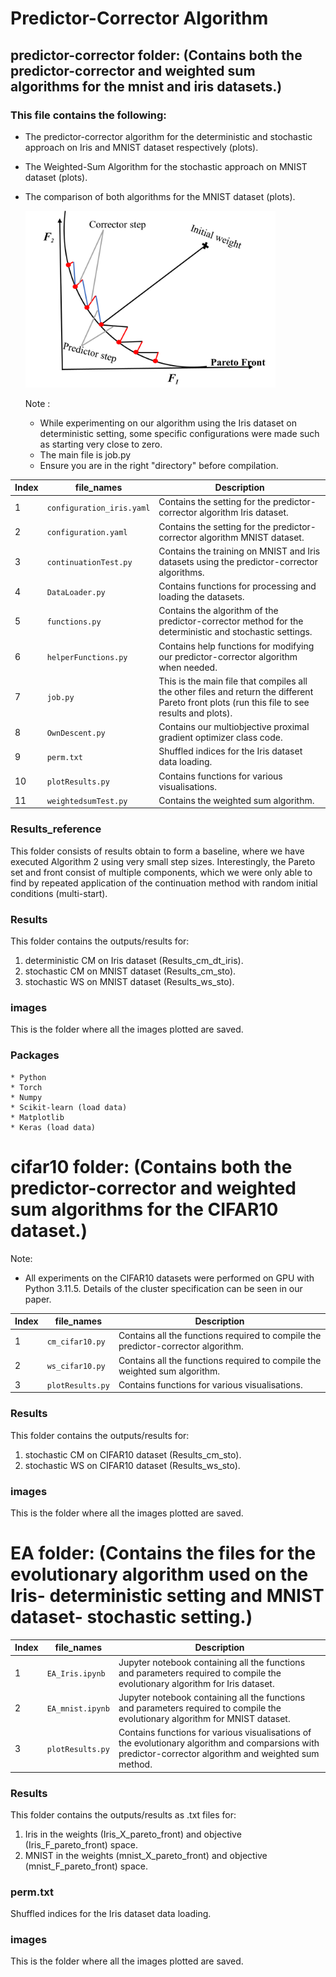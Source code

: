 # Predictor-Corrector Algorithm
## predictor-corrector folder: (Contains both the predictor-corrector and weighted sum algorithms for the mnist and iris datasets.)
### This file contains the following: 
* The predictor-corrector algorithm for the deterministic and stochastic approach on Iris and MNIST dataset respectively (plots).
* The Weighted-Sum Algorithm for the stochastic approach on MNIST dataset (plots).
* The comparison of both algorithms for the MNIST dataset (plots). 


    <img src="predictor-corrector/images/pareto_image.png" alt="plot" width="400"/>

    Note :
    * While experimenting on our algorithm using the Iris dataset on deterministic setting, some specific configurations were made such as starting very close to zero.
    * The main file is job.py
    * Ensure you are in the right "directory" before compilation.


| Index | file_names | Description            |
| ----- | ----------- | ---------------------- |
| 1     | `configuration_iris.yaml`     | Contains the setting for the predictor-corrector algorithm Iris dataset.   |
| 2     | `configuration.yaml`     | Contains the setting for the predictor-corrector algorithm MNIST dataset.   |
| 3     | `continuationTest.py`     | Contains the training on MNIST and Iris datasets using the predictor-corrector algorithms.  |
| 4     | `DataLoader.py`     | Contains functions for processing and loading the datasets. |
| 5     | `functions.py`     | Contains the algorithm of the predictor-corrector method for the deterministic and  stochastic settings. |
| 6     | `helperFunctions.py`     | Contains help functions for modifying our predictor-corrector algorithm when needed.  |
| 7     | `job.py`     | This is the main file that compiles all the other files and return the different Pareto front plots (run this file to see results and plots).  |
| 8     | `OwnDescent.py`     | Contains our multiobjective proximal gradient optimizer class code.  |
| 9     | `perm.txt`     | Shuffled indices for the Iris dataset data loading. |
| 10     | `plotResults.py`     | Contains functions for various visualisations. |
| 11     | `weightedsumTest.py`     | Contains the weighted sum algorithm. |


### Results_reference 
This folder consists of results obtain to form a baseline, where we have executed Algorithm 2 using very small step sizes. Interestingly, the Pareto set and front consist of multiple components, which we were only able to find by repeated application of the continuation method with random initial conditions (multi-start).

### Results
This folder contains the outputs/results for:
1.  deterministic CM on Iris dataset (Results_cm_dt_iris). 
2.  stochastic CM on MNIST dataset (Results_cm_sto).
3. stochastic WS on MNIST dataset (Results_ws_sto).

### images
This is the folder where all the images plotted are saved.


### Packages
    * Python
    * Torch
    * Numpy
    * Scikit-learn (load data)
    * Matplotlib
    * Keras (load data)

# cifar10 folder: (Contains both the predictor-corrector and weighted sum algorithms for the CIFAR10 dataset.)

Note:
* All experiments on the CIFAR10 datasets were performed on GPU with Python 3.11.5. Details of the cluster specification can be seen in our paper.

| Index | file_names  | Description            |
| ----- | ----------- | ---------------------- |
| 1     | `cm_cifar10.py`     | Contains all the functions required to compile the predictor-corrector algorithm.  |
| 2     | `ws_cifar10.py`     | Contains all the functions required to compile the weighted sum algorithm.  |
| 3     | `plotResults.py`     | Contains functions for various visualisations.  |


### Results 
This folder contains the outputs/results for:
1. stochastic CM on CIFAR10 dataset (Results_cm_sto).
2. stochastic WS on CIFAR10 dataset (Results_ws_sto).
### images
This is the folder where all the images plotted are saved.



# EA folder: (Contains the files for the evolutionary algorithm used on the Iris- deterministic setting and MNIST dataset- stochastic setting.)

| Index | file_names  | Description            |
| ----- | ----------- | ---------------------- |
| 1     | `EA_Iris.ipynb`     | Jupyter notebook containing all the functions and parameters required to compile the evolutionary algorithm for Iris dataset. |
| 2     | `EA_mnist.ipynb`     | Jupyter notebook containing all the functions and parameters required to compile the evolutionary algorithm for MNIST dataset.  |
| 3     | `plotResults.py`     | Contains functions for various visualisations of the evolutionary algorithm and comparsions with predictor-corrector algorithm and weighted sum method. |

### Results
This folder contains the outputs/results as .txt files for:
1.  Iris in the weights (Iris_X_pareto_front) and objective (Iris_F_pareto_front) space.
2. MNIST in the weights (mnist_X_pareto_front) and objective (mnist_F_pareto_front) space.
### perm.txt
Shuffled indices for the Iris dataset data loading.
### images
This is the folder where all the images plotted are saved.